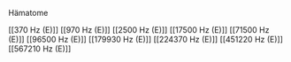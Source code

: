 Hämatome

[[370 Hz (E)]]
[[970 Hz (E)]]
[[2500 Hz (E)]]
[[17500 Hz (E)]]
[[71500 Hz (E)]]
[[96500 Hz (E)]]
[[179930 Hz (E)]]
[[224370 Hz (E)]]
[[451220 Hz (E)]]
[[567210 Hz (E)]]
